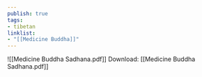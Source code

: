 ```yaml
---
publish: true
tags:
- tibetan
linklist:
- "[[Medicine Buddha]]"
---
```

![[Medicine Buddha Sadhana.pdf]]
Download: [[Medicine Buddha Sadhana.pdf]]